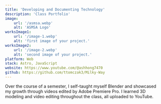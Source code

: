 ```yaml
---
title: 'Developing and Documenting Technology'
description: 'Class Portfolio'
image:
    url: '/asmsa.webp'
    alt: 'ASMSA Logo'
worksImage1:
    url: '/image-1.webp'
    alt: 'first image of your project.'
worksImage2:
    url: '/image-2.webp'
    alt: 'second image of your project.'
platform: Web
stack: Astro, JavaScript
website: https://www.youtube.com/@ashhong7470
github: https://github.com/ttomczak3/Milky-Way
---
```


Over the course of a semester, I self-taught myself Blender and showcased my growth through
videos edited by Adobe Premiere Pro. I learned 3D modeling and video editing throughout the
class, all uploaded to YouTube.
